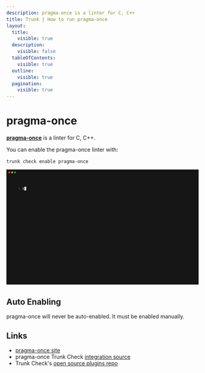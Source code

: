 ```yaml
---
description: pragma-once is a linter for C, C++
title: Trunk | How to run pragma-once
layout:
  title:
    visible: true
  description:
    visible: false
  tableOfContents:
    visible: true
  outline:
    visible: true
  pagination:
    visible: true
---
```


# pragma-once

[**pragma-once**](https://github.com/trunk-io/plugins/blob/main/linters/pragma-once/README.md) is a linter for C, C++.

You can enable the pragma-once linter with:

```shell
trunk check enable pragma-once
```
![pragma-once example output](./pragma-once.gif)
## Auto Enabling

pragma-once will never be auto-enabled. It must be enabled manually.





## Links

- [pragma-once site](https://github.com/trunk-io/plugins/blob/main/linters/pragma-once/README.md)
- pragma-once Trunk Check [integration source](https://github.com/trunk-io/plugins/tree/main/linters/pragma-once)
- Trunk Check's [open source plugins repo](https://github.com/trunk-io/plugins/tree/main)
